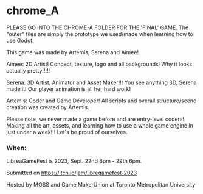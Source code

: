 # chrome_A

PLEASE GO INTO THE CHROME-A FOLDER FOR THE 'FINAL' GAME. The "outer" files are simply the prototype we used/made when learning how to use Godot.

This game was made by Artemis, Serena and Aimee!


Aimee: 2D Artist! Concept, texture, logo and all backgrounds! Why it looks actually pretty!!!!!

Serena: 3D Artist, Animator and Asset Maker!!! You see anything 3D, Serena made it! Our player animation is all her hard work!

Artemis: Coder and Game Developer! All scripts and overall structure/scene creation was created by Artemis.


Please note, we never made a game before and are entry-level coders! Making all the art, assets, and learning how to use a whole game engine in just under a week!!! Let's be proud of ourselves.


### When:

LibreaGameFest is 2023, Sept. 22nd 6pm - 29th 6pm.

Submitted on https://itch.io/jam/libregamefest-2023

Hosted by MOSS and Game MakerUnion at Toronto Metropolitan University
